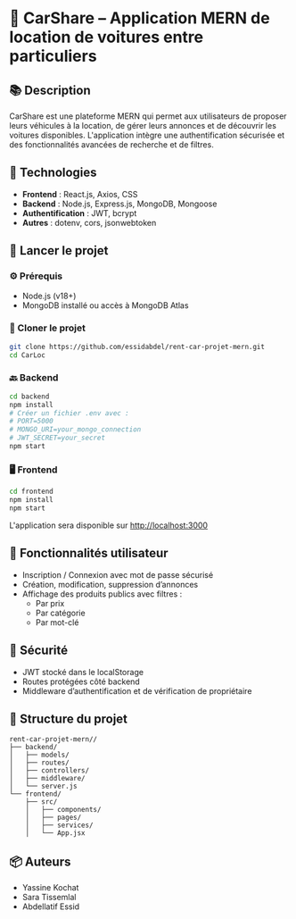 # 🚗 CarShare – Application MERN de location de voitures entre particuliers

## 📚 Description

CarShare est une plateforme MERN qui permet aux utilisateurs de proposer leurs véhicules à la location, de gérer leurs annonces et de découvrir les voitures disponibles. L'application intègre une authentification sécurisée et des fonctionnalités avancées de recherche et de filtres.

## 🔧 Technologies

- **Frontend** : React.js, Axios, CSS  
- **Backend** : Node.js, Express.js, MongoDB, Mongoose  
- **Authentification** : JWT, bcrypt  
- **Autres** : dotenv, cors, jsonwebtoken

## 🚀 Lancer le projet

### ⚙️ Prérequis

- Node.js (v18+)
- MongoDB installé ou accès à MongoDB Atlas

### 📁 Cloner le projet

```bash
git clone https://github.com/essidabdel/rent-car-projet-mern.git
cd CarLoc
```

### 🔙 Backend

```bash
cd backend
npm install
# Créer un fichier .env avec :
# PORT=5000
# MONGO_URI=your_mongo_connection
# JWT_SECRET=your_secret
npm start
```

### 🖥️ Frontend

```bash
cd frontend
npm install
npm start
```

L'application sera disponible sur [http://localhost:3000](http://localhost:3000)

## 👤 Fonctionnalités utilisateur

- Inscription / Connexion avec mot de passe sécurisé
- Création, modification, suppression d’annonces
- Affichage des produits publics avec filtres :
  - Par prix
  - Par catégorie
  - Par mot-clé

## 🔐 Sécurité

- JWT stocké dans le localStorage
- Routes protégées côté backend
- Middleware d’authentification et de vérification de propriétaire

## 📄 Structure du projet

```
rent-car-projet-mern//
├── backend/
│   ├── models/
│   ├── routes/
│   ├── controllers/
│   ├── middleware/
│   └── server.js
└── frontend/
    ├── src/
    │   ├── components/
    │   ├── pages/
    │   ├── services/
    │   └── App.jsx
```

## 📦 Auteurs

- Yassine Kochat
- Sara Tissemlal
- Abdellatif Essid
